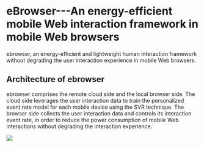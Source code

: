 # eBrowser---An energy-efficient mobile Web interaction framework in mobile Web browsers

ebrowser, an energy-efficient and lightweight human interaction framework without degrading the user interaction experience in mobile Web browsers.

## Architecture of ebrowser

ebrowser comprises the remote cloud side and the local browser side. The cloud side leverages the user interaction data to train the personalized event rate model for each mobile device using the SVR technique. The browser side collects the user interaction data and controls its interaction event rate, in order to reduce the power consumption of mobile Web interactions without degrading the interaction experience.

![](https://github.com/ebrowser-cloud/ebrowser/raw/master/images/architecture.png)  
